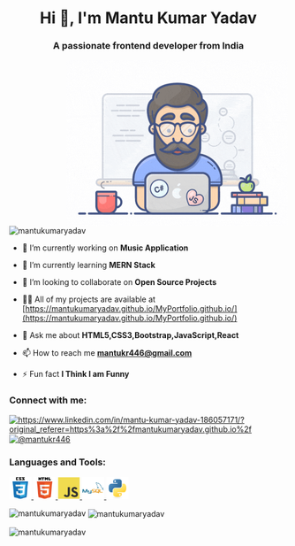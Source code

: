 <h1 align="center">Hi 👋, I'm Mantu Kumar Yadav</h1>
<h3 align="center">A passionate frontend developer from India</h3>
<img align="right" alt="coding" width="400" src="https://raw.githubusercontent.com/itsferdiardiansa/itsferdiardiansa/master/icons/developer.gif"/img>

<p align="left"> <img src="https://komarev.com/ghpvc/?username=mantukumaryadav&label=Profile%20views&color=0e75b6&style=flat" alt="mantukumaryadav" /> </p>

- 🔭 I’m currently working on **Music Application**

- 🌱 I’m currently learning **MERN Stack**

- 👯 I’m looking to collaborate on **Open Source Projects**

- 👨‍💻 All of my projects are available at [https://mantukumaryadav.github.io/MyPortfolio.github.io/](https://mantukumaryadav.github.io/MyPortfolio.github.io/)

- 💬 Ask me about **HTML5,CSS3,Bootstrap,JavaScript,React**

- 📫 How to reach me **mantukr446@gmail.com**

- ⚡ Fun fact **I Think I am Funny**

<h3 align="left">Connect with me:</h3>
<p align="left">
<a href="https://linkedin.com/in/https://www.linkedin.com/in/mantu-kumar-yadav-186057171/?original_referer=https%3a%2f%2fmantukumaryadav.github.io%2f" target="blank"><img align="center" src="https://raw.githubusercontent.com/rahuldkjain/github-profile-readme-generator/master/src/images/icons/Social/linked-in-alt.svg" alt="https://www.linkedin.com/in/mantu-kumar-yadav-186057171/?original_referer=https%3a%2f%2fmantukumaryadav.github.io%2f" height="30" width="40" /></a>
<a href="https://www.hackerrank.com/@mantukr446" target="blank"><img align="center" src="https://raw.githubusercontent.com/rahuldkjain/github-profile-readme-generator/master/src/images/icons/Social/hackerrank.svg" alt="@mantukr446" height="30" width="40" /></a>
</p>

<h3 align="left">Languages and Tools:</h3>
<p align="left"> <a href="https://www.w3schools.com/css/" target="_blank" rel="noreferrer"> <img src="https://raw.githubusercontent.com/devicons/devicon/master/icons/css3/css3-original-wordmark.svg" alt="css3" width="40" height="40"/> </a> <a href="https://www.w3.org/html/" target="_blank" rel="noreferrer"> <img src="https://raw.githubusercontent.com/devicons/devicon/master/icons/html5/html5-original-wordmark.svg" alt="html5" width="40" height="40"/> </a> <a href="https://developer.mozilla.org/en-US/docs/Web/JavaScript" target="_blank" rel="noreferrer"> <img src="https://raw.githubusercontent.com/devicons/devicon/master/icons/javascript/javascript-original.svg" alt="javascript" width="40" height="40"/> </a> <a href="https://www.mysql.com/" target="_blank" rel="noreferrer"> <img src="https://raw.githubusercontent.com/devicons/devicon/master/icons/mysql/mysql-original-wordmark.svg" alt="mysql" width="40" height="40"/> </a> <a href="https://www.python.org" target="_blank" rel="noreferrer"> <img src="https://raw.githubusercontent.com/devicons/devicon/master/icons/python/python-original.svg" alt="python" width="40" height="40"/> </a> </p>

<p><img align="left" src="https://github-readme-stats.vercel.app/api/top-langs?username=mantukumaryadav&show_icons=true&locale=en&layout=compact" alt="mantukumaryadav" /></p>

<p>&nbsp;<img align="center" src="https://github-readme-stats.vercel.app/api?username=mantukumaryadav&show_icons=true&locale=en" alt="mantukumaryadav" /></p>

<p><img align="center" src="https://github-readme-streak-stats.herokuapp.com/?user=mantukumaryadav&" alt="mantukumaryadav" /></p>
